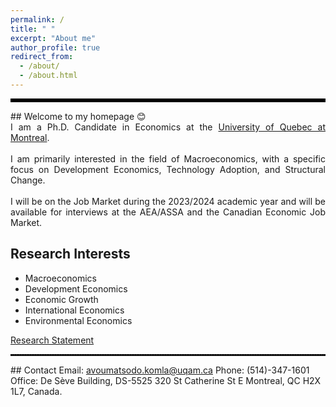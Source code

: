 ```yaml
---
permalink: /
title: " "
excerpt: "About me"
author_profile: true
redirect_from: 
  - /about/
  - /about.html
---
```

<hr style="border-top: 5px solid #000;">
## Welcome to my homepage 😊
<div style="text-align: justify">
 I am a Ph.D. Candidate in Economics at the <a href="https://uqam.ca/en/information/about/">University of Quebec at Montreal</a>. 
</div>

<br>
 
 <div style="text-align: justify">
 I am primarily interested in the field of Macroeconomics, with a specific focus on Development Economics, Technology Adoption, and Structural Change.
</div>

<br>

<div style="text-align: justify">
 I will be on the Job Market during the 2023/2024 academic year and will be available for interviews at the AEA/ASSA and the Canadian Economic Job Market.
</div>

## Research Interests
* Macroeconomics
* Development Economics
* Economic Growth
* International Economics
* Environmental Economics
  
[Research Statement](http://avoumatsodo.github.io/files/research_statement.pdf)

<hr style="border-top: 2px dotted #000;">
## Contact
Email: <a href="mailto:avoumatsodo.komla@uqam.ca">avoumatsodo.komla@uqam.ca</a>  
Phone: (514)-347-1601  
Office: De Sève Building, DS-5525  
320 St Catherine St E  
Montreal, QC H2X 1L7, Canada.  

